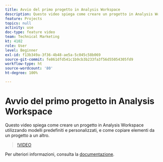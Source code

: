```yaml
---
title: Avvio del primo progetto in Analysis Workspace
description: Questo video spiega come creare un progetto in Analysis Workspace utilizzando modelli predefiniti e personalizzati, e come copiare elementi da un progetto a un altro.
feature: Projects
topics: null
activity: use
doc-type: feature video
team: Technical Marketing
kt: 4102
role: User
level: Beginner
exl-id: f13b349a-3f36-4b48-ae5a-5c045c58b069
source-git-commit: fe861dfd541c1b9cb3b233fa3f56d55054305fd9
workflow-type: ht
source-wordcount: '80'
ht-degree: 100%

---
```


# Avvio del primo progetto in Analysis Workspace

Questo video spiega come creare un progetto in Analysis Workspace utilizzando modelli predefiniti e personalizzati, e come copiare elementi da un progetto a un altro.

>[!VIDEO](https://video.tv.adobe.com/v/30368/?quality=12)

Per ulteriori informazioni, consulta la [documentazione](https://experienceleague.adobe.com/docs/analytics/analyze/analysis-workspace/build-workspace-project/freeform-overview.html?lang=it).
